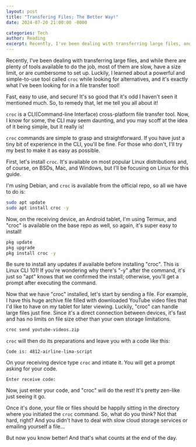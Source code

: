 ```yaml
---
layout: post
title: "Transfering Files; The Better Way!"
date: 2024-07-20 21:00:00 -0000

categories: Tech
author: Reading
excerpt: Recently, I've been dealing with transferring large files, and while there are plenty of tools available to do the job, most of them are slow, have a size limit, or are cumbersome to set up. Luckily, I learned about a powerful and simple-to-use tool called croc while looking for alternatives, and it's exactly what I've been looking for in a file transfer tool!
---
```


Recently, I've been dealing with transferring large files, and while there are plenty of tools available to do the job, most of them are slow, have a size limit, or are cumbersome to set up. Luckily, I learned about a powerful and simple-to-use tool called `croc` while looking for alternatives, and it's exactly what I've been looking for in a file transfer tool!
 
Fast, easy to use, and secure! It's so good that it's odd I haven't seen it mentioned much. So, to remedy that, let me tell you all about it!

`croc` is a CLI(Command-line Interface) cross-platform file transfer tool. Now, I know for some, the CLI may seem daunting, and you may scoff at the idea of it being simple, but it really is!

`croc` commands are simple to grasp and straightforward. If you have just a tiny bit of experience in the CLI, you'll be fine. For those who don't, I'll try my best to make it as easy as possible.

First, let's install `croc`. It's available on most popular Linux distributions and, of course, on BSDs, Mac, and Windows, but I'll be focusing on Linux for this guide.

I'm using Debian, and `croc` is available from the official repo, so all we have to do is:

``` bash
sudo apt update
sudo apt install croc -y
```

Now, on the receiving device, an Android tablet, I'm using Termux, and "croc" is available on the base repo as well, so again, it's super easy to install!

``` bash
pkg update
pkg upgrade
pkg install croc -y
```

Be sure to install any updates if available before installing "croc". This is Linux CLI 101! If you're wondering why there's "-y" after the command, it's just so "apt" knows that we confirmed the install; otherwise, you'll get a prompt after executing the command.

Now that we have "croc" installed, let's start by sending a file. For example, I have this huge archive file filled with downloaded YouTube video files that I'd like to have on my tablet for later viewing. Luckily, "croc" can handle large files just fine. Since it's a direct connection between devices, it's fast and has no limits on file size other than your own storage limitations.

``` bash
croc send youtube-videos.zip
```

`croc` will then do its preparations and leave you with a code like this:

``` 
Code is: 4812-airline-lima-script
```

On your receiving device type `croc` and intiate it. You will get a prompt asking for your code.

``` 
Enter receive code:
```
Now, just enter your code, and "croc" will do the rest! It's pretty zen-like just seeing it go.

Once it's done, your file or files should be happily sitting in the directory where you initiated the `croc` command. So, what do you think? Not that hard, right? And you didn't have to deal with slow cloud storage services or emailing yourself a file...

But now you know better! And that's what counts at the end of the day.



